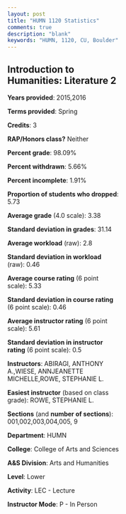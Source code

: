 ```yaml
---
layout: post
title: "HUMN 1120 Statistics"
comments: true
description: "blank"
keywords: "HUMN, 1120, CU, Boulder"
--- 
```

<head>
<script src="https://ajax.googleapis.com/ajax/libs/jquery/2.1.3/jquery.min.js"></script>
<script src="https://dl.dropboxusercontent.com/s/pc42nxpaw1ea4o9/highcharts.js?dl=0"></script>
<!-- <script src="../assets/js/highcharts.js"></script> -->
<style type="text/css">@font-face {
	font-family: "Bebas Neue";
	src: url(https://www.filehosting.org/file/details/544349/BebasNeue%20Regular.otf) format("opentype");
	}
	h1.Bebas { 
		font-family: "Bebas Neue", Verdana, Tahoma;
	}
</style>
</head>
<body>
	<div id="container" style="float: right; width: 45%; height: 88%; margin-left: 2.5%; margin-right: 2.5%;"></div>
	<script language="JavaScript">
		$(document).ready(function() {
		var chart = {type: 'column'};
		var title = {text: 'Grade Distribution'};
		var xAxis = {categories: ['A','B','C','D','F'],crosshair: true};
		var yAxis = {min: 0,title: {text: 'Percentage'}};
		var tooltip = {headerFormat: '<center><b><span style="font-size:20px">{point.key}</span></b></center>',
		               pointFormat: '<td style="padding:0"><b>{point.y:.1f}%</b></td>',
		               footerFormat: '</table>',shared: true,useHTML: true};
		var plotOptions = {column: {pointPadding: 0.0,borderWidth: 0}};  
		var credits = {enabled: false};var series= [{name: 'Percent',data: [56.55,35.86,6.21,0.0,1.38,]}];
		var json = {};
		json.chart = chart;
		json.title = title;
		json.tooltip = tooltip;
		json.xAxis = xAxis;
		json.yAxis = yAxis;  
		json.series = series;
		json.plotOptions = plotOptions;  
		json.credits = credits;
		$('#container').highcharts(json);
	});
	</script>
</body>
			   
## Introduction to Humanities:  Literature 2

**Years provided**: 2015,2016

**Terms provided**: Spring

**Credits**: 3

**RAP/Honors class?** Neither

**Percent grade**: 98.09%

**Percent withdrawn**: 5.66%

**Percent incomplete**: 1.91%

**Proportion of students who dropped**: 5.73

**Average grade** (4.0 scale): 3.38

**Standard deviation in grades**: 31.14

**Average workload** (raw): 2.8

**Standard deviation in workload** (raw): 0.46

**Average course rating** (6 point scale): 5.33

**Standard deviation in course rating** (6 point scale): 0.46

**Average instructor rating** (6 point scale): 5.61

**Standard deviation in instructor rating** (6 point scale): 0.5

**Instructors**: ABIRAGI, ANTHONY A.,WIESE, ANNJEANETTE MICHELLE,ROWE, STEPHANIE L.

**Easiest instructor** (based on class grade): ROWE, STEPHANIE L.

**Sections** (and **number of sections**): 001,002,003,004,005, 9

**Department**: HUMN

**College**: College of Arts and Sciences

**A&S Division**: Arts and Humanities

**Level**: Lower

**Activity**: LEC - Lecture

**Instructor Mode**: P  - In Person